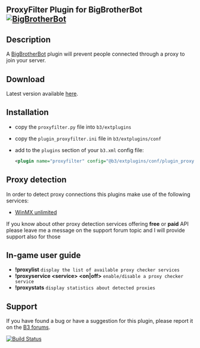 ## ProxyFilter Plugin for BigBrotherBot [![BigBrotherBot](http://i.imgur.com/7sljo4G.png)][B3]

Description
-----------

A [BigBrotherBot][B3] plugin will prevent people connected through a proxy to join your server.

Download
--------

Latest version available [here](https://github.com/FenixXx/b3-plugin-proxyfilter/archive/master.zip).

Installation
------------

* copy the `proxyfilter.py` file into `b3/extplugins`
* copy the `plugin_proxyfilter.ini` file in `b3/extplugins/conf`
* add to the `plugins` section of your `b3.xml` config file:

  ```xml
  <plugin name="proxyfilter" config="@b3/extplugins/conf/plugin_proxyfilter.ini" />
  ```

Proxy detection
---------------

In order to detect proxy connections this plugins make use of the following services:

* [WinMX unlimited](http://winmxunlimited.net/)

If you know about other proxy detection services offering **free** or **paid** API please leave me a
message on the support forum topic and I will provide support also for those

In-game user guide
------------------

* **!proxylist** `display the list of available proxy checker services`
* **!proxyservice &lt;service&gt; &lt;on|off&gt;** `enable/disable a proxy checker service`
* **!proxystats** `display statistics about detected proxies`

Support
-------

If you have found a bug or have a suggestion for this plugin, please report it on the [B3 forums][Support].

[B3]: http://www.bigbrotherbot.net/ "BigBrotherBot (B3)"
[Support]: http://forum.bigbrotherbot.net/plugins-by-fenix/proxyfilter-plugin "Support topic on the B3 forums"

[![Build Status](https://travis-ci.org/FenixXx/b3-plugin-proxyfilter.svg?branch=master)](https://travis-ci.org/FenixXx/b3-plugin-proxyfilter)
